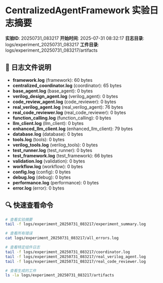 # CentralizedAgentFramework 实验日志摘要

**实验ID**: 20250731_083217
**开始时间**: 2025-07-31 08:32:17
**日志目录**: logs/experiment_20250731_083217
**工件目录**: logs/experiment_20250731_083217/artifacts

## 📁 日志文件说明

- **framework.log** (framework): 60 bytes
- **centralized_coordinator.log** (coordinator): 65 bytes
- **base_agent.log** (base_agent): 0 bytes
- **verilog_design_agent.log** (verilog_agent): 0 bytes
- **code_review_agent.log** (code_reviewer): 0 bytes
- **real_verilog_agent.log** (real_verilog_agent): 76 bytes
- **real_code_reviewer.log** (real_code_reviewer): 0 bytes
- **function_calling.log** (function_calling): 0 bytes
- **llm_client.log** (llm_client): 0 bytes
- **enhanced_llm_client.log** (enhanced_llm_client): 79 bytes
- **database.log** (database): 0 bytes
- **tools.log** (tools): 0 bytes
- **verilog_tools.log** (verilog_tools): 0 bytes
- **test_runner.log** (test_runner): 0 bytes
- **test_framework.log** (test_framework): 66 bytes
- **validation.log** (validation): 0 bytes
- **workflow.log** (workflow): 0 bytes
- **config.log** (config): 0 bytes
- **debug.log** (debug): 0 bytes
- **performance.log** (performance): 0 bytes
- **error.log** (error): 0 bytes

## 🔍 快速查看命令

```bash
# 查看实验摘要
tail -f logs/experiment_20250731_083217/experiment_summary.log

# 查看所有错误
cat logs/experiment_20250731_083217/all_errors.log

# 查看特定组件日志
tail -f logs/experiment_20250731_083217/coordinator.log
tail -f logs/experiment_20250731_083217/real_verilog_agent.log
tail -f logs/experiment_20250731_083217/real_code_reviewer.log

# 查看生成的工件
ls -la logs/experiment_20250731_083217/artifacts
```

